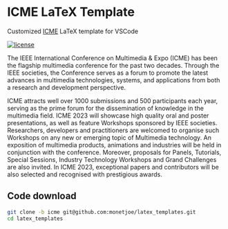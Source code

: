 # ICME LaTeX Template

Customized [ICME](https://ieeexplore.ieee.org/xpl/conhome/1000477/all-proceedings) LaTeX template for VSCode

[![license](https://img.shields.io/github/license/monetjoe/latex_templates.svg)](./LICENSE)

The IEEE International Conference on Multimedia & Expo (ICME) has been the flagship multimedia conference for the past two decades. Through the IEEE societies, the Conference serves as a forum to promote the latest advances in multimedia technologies, systems, and applications from both a research and development perspective.

ICME attracts well over 1000 submissions and 500 participants each year, serving as the prime forum for the dissemination of knowledge in the multimedia field. ICME 2023 will showcase high quality oral and poster presentations, as well as feature Workshops sponsored by IEEE societies. Researchers, developers and practitioners are welcomed to organise such Workshops on any new or emerging topic of Multimedia technology. An exposition of multimedia products, animations and industries will be held in conjunction with the conference. Moreover, proposals for Panels, Tutorials, Special Sessions, Industry Technology Workshops and Grand Challenges are also invited. In ICME 2023, exceptional papers and contributors will be also selected and recognised with prestigious awards.

## Code download
```bash
git clone -b icme git@github.com:monetjoe/latex_templates.git
cd latex_templates
```
